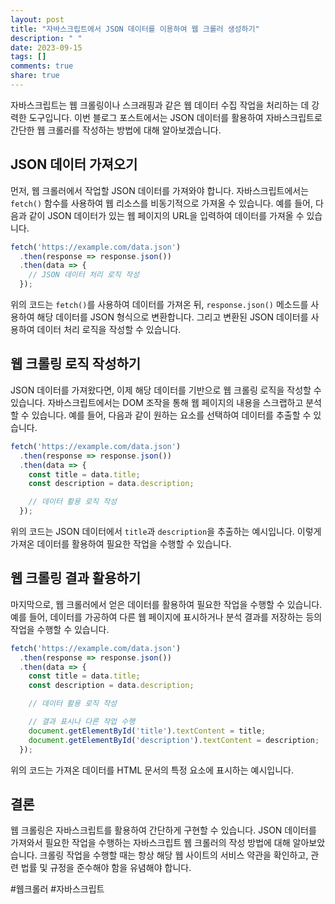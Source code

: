 ```yaml
---
layout: post
title: "자바스크립트에서 JSON 데이터를 이용하여 웹 크롤러 생성하기"
description: " "
date: 2023-09-15
tags: []
comments: true
share: true
---
```


자바스크립트는 웹 크롤링이나 스크래핑과 같은 웹 데이터 수집 작업을 처리하는 데 강력한 도구입니다. 이번 블로그 포스트에서는 JSON 데이터를 활용하여 자바스크립트로 간단한 웹 크롤러를 작성하는 방법에 대해 알아보겠습니다.

## JSON 데이터 가져오기

먼저, 웹 크롤러에서 작업할 JSON 데이터를 가져와야 합니다. 자바스크립트에서는 `fetch()` 함수를 사용하여 웹 리소스를 비동기적으로 가져올 수 있습니다. 예를 들어, 다음과 같이 JSON 데이터가 있는 웹 페이지의 URL을 입력하여 데이터를 가져올 수 있습니다.

```javascript
fetch('https://example.com/data.json')
  .then(response => response.json())
  .then(data => {
    // JSON 데이터 처리 로직 작성
  });
```

위의 코드는 `fetch()`를 사용하여 데이터를 가져온 뒤, `response.json()` 메소드를 사용하여 해당 데이터를 JSON 형식으로 변환합니다. 그리고 변환된 JSON 데이터를 사용하여 데이터 처리 로직을 작성할 수 있습니다.

## 웹 크롤링 로직 작성하기

JSON 데이터를 가져왔다면, 이제 해당 데이터를 기반으로 웹 크롤링 로직을 작성할 수 있습니다. 자바스크립트에서는 DOM 조작을 통해 웹 페이지의 내용을 스크랩하고 분석할 수 있습니다. 예를 들어, 다음과 같이 원하는 요소를 선택하여 데이터를 추출할 수 있습니다.

```javascript
fetch('https://example.com/data.json')
  .then(response => response.json())
  .then(data => {
    const title = data.title;
    const description = data.description;

    // 데이터 활용 로직 작성
  });
```

위의 코드는 JSON 데이터에서 `title`과 `description`을 추출하는 예시입니다. 이렇게 가져온 데이터를 활용하여 필요한 작업을 수행할 수 있습니다.

## 웹 크롤링 결과 활용하기

마지막으로, 웹 크롤러에서 얻은 데이터를 활용하여 필요한 작업을 수행할 수 있습니다. 예를 들어, 데이터를 가공하여 다른 웹 페이지에 표시하거나 분석 결과를 저장하는 등의 작업을 수행할 수 있습니다.

```javascript
fetch('https://example.com/data.json')
  .then(response => response.json())
  .then(data => {
    const title = data.title;
    const description = data.description;

    // 데이터 활용 로직 작성

    // 결과 표시나 다른 작업 수행
    document.getElementById('title').textContent = title;
    document.getElementById('description').textContent = description;
  });
```

위의 코드는 가져온 데이터를 HTML 문서의 특정 요소에 표시하는 예시입니다.

## 결론

웹 크롤링은 자바스크립트를 활용하여 간단하게 구현할 수 있습니다. JSON 데이터를 가져와서 필요한 작업을 수행하는 자바스크립트 웹 크롤러의 작성 방법에 대해 알아보았습니다. 크롤링 작업을 수행할 때는 항상 해당 웹 사이트의 서비스 약관을 확인하고, 관련 법률 및 규정을 준수해야 함을 유념해야 합니다.

#웹크롤러 #자바스크립트